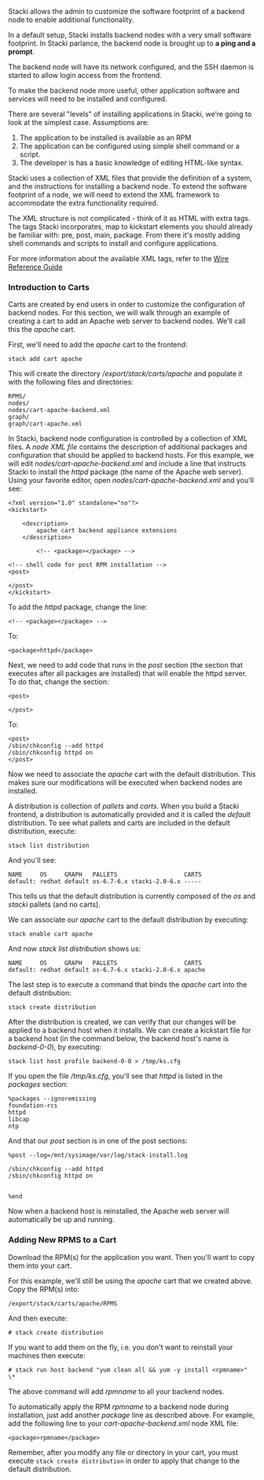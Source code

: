 Stacki allows the admin to customize the software
footprint of a backend node to enable additional
functionality.

In a default setup, Stacki installs backend nodes with
a very small software footprint. In Stacki parlance, the
backend node is brought up to **a ping and a prompt**.

The backend node will have its network configured, and
the SSH daemon is started to allow login access from
the frontend.

To make the backend node more useful, other application
software and services will need to be installed and
configured.

There are several "levels" of installing applications in Stacki,
we’re going to look at the simplest case. Assumptions are:

1. The application to be installed is available as an RPM
2. The application can be configured using simple shell command
   or a script.
3. The developer is has a basic knowledge of editing HTML-like syntax.

Stacki uses a collection of XML files that provide the definition
of a system, and the instructions for installing a backend node.
To extend the software footprint of a node, we will need to extend
the XML framework to accommodate the extra functionality
required.

The XML structure is not complicated - think of it as HTML with extra
tags. The tags Stacki incorporates, map to kickstart elements you 
should already be familiar with: pre, post, main, package. From there
it's mostly adding shell commands and scripts to install and configure
applications.

For more information about the available XML tags, refer to the
[Wire Reference Guide](Wire-Reference)

### Introduction to Carts

Carts are created by end users in order to customize the configuration of
backend nodes.
For this section, we will walk through an example of creating a cart to 
add an Apache web server to backend nodes.
We'll call this the *apache* cart.

First, we'll need to add the *apache* cart to the frontend:

```
stack add cart apache
```

This will create the directory */export/stack/carts/apache* and populate it
with the following files and directories:

```
RPMS/
nodes/
nodes/cart-apache-backend.xml
graph/
graph/cart-apache.xml
```

In Stacki, backend node configuration is controlled by a collection of XML
files.
A *node XML file* contains the description of additional packages and
configuration that should be applied to backend hosts.
For this example, we will edit *nodes/cart-apache-backend.xml* and include a
line that instructs Stacki to install the *httpd* package (the name of the
Apache web server).
Using your favorite editor, open *nodes/cart-apache-backend.xml* and you'll
see:

```
<?xml version="1.0" standalone="no"?>
<kickstart>

	<description>
        apache cart backend appliance extensions
	</description>

        <!-- <package></package> -->

<!-- shell code for post RPM installation -->
<post>

</post>
</kickstart>
```

To add the *httpd* package, change the line:

```
<!-- <package></package> -->
```

To:

```
<package>httpd</package>
```

Next, we need to add code that runs in the *post* section (the section that
executes after all packages are installed) that will enable the httpd server.
To do that, change the section:

```
<post>

</post>
```

To:

```
<post>
/sbin/chkconfig --add httpd
/sbin/chkconfig httpd on
</post>
```

Now we need to associate the *apache* cart with the default distribution.
This makes sure our modifications will be executed when
backend nodes are installed.

A distribution is collection of *pallets* and *carts*.
When you build a Stacki frontend, a distribution is automatically provided
and it is called the *default* distribution.
To see what pallets and carts are included in the default distribution,
execute:

```
stack list distribution
```

And you'll see:

```
NAME     OS     GRAPH   PALLETS                   CARTS
default: redhat default os-6.7-6.x stacki-2.0-6.x -----
```

This tells us that the default distribution is currently composed of the
*os* and *stacki* pallets (and no carts).

We can associate our *apache* cart to the default distribution by executing:

```
stack enable cart apache
```

And now *stack list distribution* shows us:

```
NAME     OS     GRAPH   PALLETS                   CARTS 
default: redhat default os-6.7-6.x stacki-2.0-6.x apache
```

The last step is to execute a command that binds the *apache* cart into the
default distribution:

```
stack create distribution
```

After the distribution is created, we can verify that our changes will be
applied to a backend host when it installs.
We can create a kickstart file for a backend host (in the command below,
the backend host's name is *backend-0-0*), by executing:

```
stack list host profile backend-0-0 > /tmp/ks.cfg	
```

If you open the file */tmp/ks.cfg*, you'll see that *httpd* is listed in the
*packages* section:

```
%packages --ignoremissing
foundation-rcs
httpd
libcap
ntp
```

And that our *post* section is in one of the post sections:

```
%post --log=/mnt/sysimage/var/log/stack-install.log

/sbin/chkconfig --add httpd
/sbin/chkconfig httpd on


%end
```

Now when a backend host is reinstalled, the Apache web server will
automatically be up and running.


### Adding New RPMS to a Cart

Download the RPM(s) for the application you want.
Then you'll want to copy them into your cart.

For this example, we'll still be using the *apache* cart that we created above.
Copy the RPM(s) into:

```
/export/stack/carts/apache/RPMS
```

And then execute:
```
# stack create distribution
```

If you want to add them on the fly, i.e. you don't want to reinstall your machines then execute:
```
# stack run host backend "yum clean all && yum -y install <rpmname>" \*
```

The above command will add *rpmname* to all your backend nodes.

To automatically apply the RPM *rpmname* to a backend node during installation,
just add another *package* line as described above.
For example, add the following line to your *cart-apache-backend.xml* node XML
file:

```
<package>rpmname</package>
```

Remember, after you modify any file or directory in your cart, you must
execute `stack create distribution` in order to apply that change to the
default distribution.

